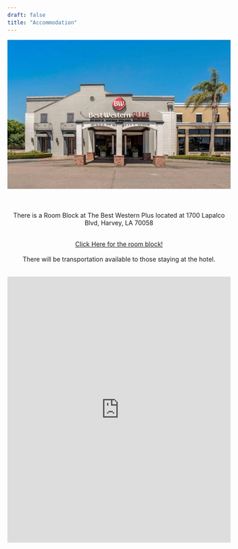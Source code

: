 ```yaml
---
draft: false
title: "Accommodation"
---
```

<div style="text-align: center;">

![](weddinghotel.jpg)

<br>
<br>
There is a Room Block at The Best Western Plus located at 1700 Lapalco Blvd, Harvey, LA 70058
<br>
<br>

[Click Here for the room block!](https://www.bestwestern.com/en_US/book/hotel-rooms.19045.html?groupId=W50XF2S9)
<br>
<br>
There will be transportation available to those staying at the hotel.
<br>
<br>

<div style="width: 100%"><iframe scrolling="no" marginheight="0" marginwidth="0" src="https://maps.google.com/maps?width=100%25&amp;height=600&amp;hl=en&amp;q=1700%20Lapalco%20Blvd,%20Harvey,%20LA%2070058+(Best%20Western%20Plus%20Westbank)&amp;t=&amp;z=16&amp;ie=UTF8&amp;iwloc=B&amp;output=embed" width="100%" height="600" frameborder="0"><a href="https://www.gps.ie/">gps systems</a></iframe></div>

</p>

</div>